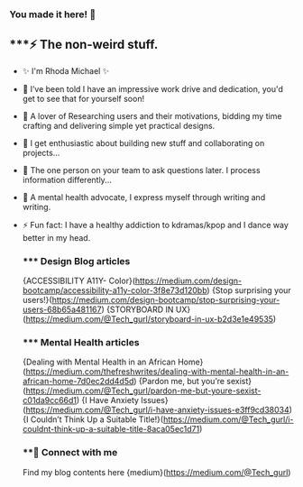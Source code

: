 ### You made it here! 👋

## ***⚡ The non-weird stuff.
- ✨ I'm Rhoda Michael ✨
- 🔭 I’ve been told I have an impressive work drive and dedication, you'd get to see that for yourself soon!
- 🌱 A lover of Researching users and their motivations, bidding my time crafting and delivering simple yet practical designs.
- 👯 I get enthusiastic about building new stuff and collaborating on projects...
- 🤔 The one person on your team to ask questions later. I process information differently...
- 💬 A mental health advocate, I express myself through writing and writing.
- ⚡ Fun fact: I have a healthy addiction to kdramas/kpop and I dance way better in my head.

  ### *** Design Blog articles
  {ACCESSIBILITY A11Y- Color}(https://medium.com/design-bootcamp/accessibility-a11y-color-3f8e73d120bb)
  {Stop surprising your users!}(https://medium.com/design-bootcamp/stop-surprising-your-users-68b65a481167)
  {STORYBOARD IN UX}(https://medium.com/@Tech_gurl/storyboard-in-ux-b2d3e1e49535)

  ### *** Mental Health articles
  {Dealing with Mental Health in an African Home}(https://medium.com/thefreshwrites/dealing-with-mental-health-in-an-african-home-7d0ec2dd4d5d)
  {Pardon me, but you’re sexist}(https://medium.com/@Tech_gurl/pardon-me-but-youre-sexist-c01da9cc66d1)
  {I Have Anxiety Issues}(https://medium.com/@Tech_gurl/i-have-anxiety-issues-e3ff9cd38034)
  {I Couldn’t Think Up a Suitable Title!}(https://medium.com/@Tech_gurl/i-couldnt-think-up-a-suitable-title-8aca05ec1d71)

  ### **🤝 Connect with me
  Find my blog contents here {medium}(https://medium.com/@Tech_gurl)
